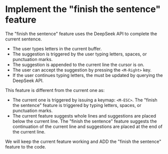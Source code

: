 # Implement the "finish the sentence" feature

The "finish the sentence" feature uses the DeepSeek API to complete the current sentence.

- The user types letters in the current buffer.
- The suggestion is triggered by the user typing letters, spaces, or punctuation marks.
- The suggestion is appended to the current line the cursor is on.
- The user can accept the suggestion by pressing the `<M-Right>` key.
- If the user continues typing letters, the must be updated by querying the DeepSeek API.

This feature is different from the current one as:
- The current one is triggered by issuing a keymap: `<M-ESC>`. The "finish the sentence" feature is triggered by typing letters, spaces, or punctuation marks.
- The current feature suggests whole lines and suggestions are placed below the current line. The "finish the sentence" feature suggests the continuation of the current line and suggestions are placed at the end of the current line.


We will keep the current feature working and ADD the "finish the sentence" feature to the code.
